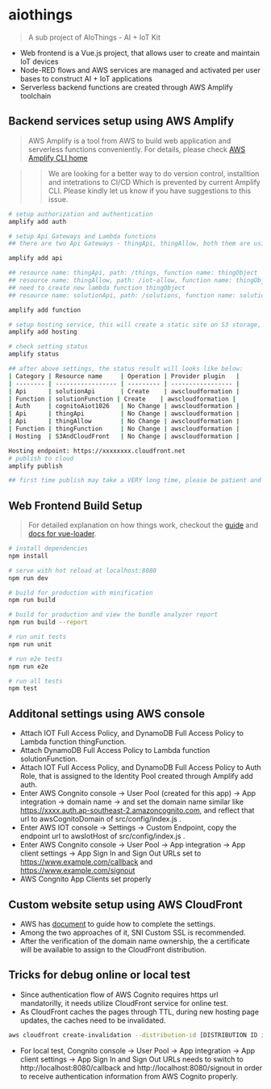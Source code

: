 # aiothings

> A sub project of AIoThings - AI + IoT Kit 
* Web frontend is a Vue.js project, that allows user to create and maintain IoT devices
* Node-RED flows and AWS services are managed and activated per user bases to construct AI + IoT applications
* Serverless backend functions are created through AWS Amplify toolchain

## Backend services setup using AWS Amplify 

> AWS Amplify is a tool from AWS to build web application and serverless functions conveniently.
> For details, please check [AWS Amplify CLI home](https://github.com/aws-amplify/amplify-cli)

>> We are looking for a better way to do version control, installtion and intetrations to CI/CD
>> Which is prevented by current Amplify CLI. Please kindly let us know if you have suggestions to this issue.
 
``` bash
# setup authorization and authentication
amplify add auth

# setup Api Gateways and Lambda functions
## there are two Api Gateways - thingApi, thingAllow, both them are using lambda function thingObject

amplify add api

## resource name: thingApi, path: /things, function name: thingObject
## resource name: thingAllow, path: /iot-allow, function name: thingObject
## need to create new lambda function thingObject
## resource name: solutionApi, path: /solutions, function name: solutionFunction  

amplify add function

# setup hosting service, this will create a static site on S3 storage, and a CloudFront HTTPS secured url too
amplify add hosting

# check setting status
amplify status

## after above settings, the status result will looks like below:
| Category | Resource name     | Operation | Provider plugin   |
| -------- | ----------------- | --------- | ----------------- |
| Api      | solutionApi       | Create    | awscloudformation |
| Function | solutionFunction | Create    | awscloudformation |
| Auth     | cognitoAiot1026   | No Change | awscloudformation |
| Api      | thingApi          | No Change | awscloudformation |
| Api      | thingAllow        | No Change | awscloudformation |
| Function | thingFunction     | No Change | awscloudformation |
| Hosting  | S3AndCloudFront   | No Change | awscloudformation |

Hosting endpoint: https://xxxxxxxx.cloudfront.net
# publish to cloud
amplify publish

## first time publish may take a VERY long time, please be patient and wait.
```

## Web Frontend Build Setup

> For detailed explanation on how things work, checkout the [guide](http://vuejs-templates.github.io/webpack/) and [docs for vue-loader](http://vuejs.github.io/vue-loader).

``` bash
# install dependencies
npm install

# serve with hot reload at localhost:8080
npm run dev

# build for production with minification
npm run build

# build for production and view the bundle analyzer report
npm run build --report

# run unit tests
npm run unit

# run e2e tests
npm run e2e

# run all tests
npm test
```

## Additonal settings using AWS console

* Attach IOT Full Access Policy, and DynamoDB Full Access Policy to Lambda function thingFunction.
* Attach DynamoDB Full Access Policy to Lambda function solutionFunction.
* Attach IOT Full Access Policy, and DynamoDB Full Access Policy to Auth Role, that is assigned to the Identity Pool created through Amplify add auth. 
* Enter AWS Congnito console -> User Pool (created for this app) -> App integration -> domain name -> and set the domain name similar like 
https://xxxx.auth.ap-southeast-2.amazoncognito.com, and reflect that url to awsCognitoDomain of src/config/index.js .
* Enter AWS IOT console -> Settings -> Custom Endpoint, copy the endpoint url to awsIotHost of src/config/index.js .
* Enter AWS Congnito console -> User Pool -> App integration -> App client settings -> App Sign In and Sign Out URLs set to https://www.example.com/callback and https://www.example.com/signout
* AWS Congnito App Clients set properly

## Custom website setup using AWS CloudFront

* AWS has [document](https://aws.amazon.com/cloudfront/custom-ssl-domains/) to guide how to complete the settings. 
* Among the two approaches of it, SNI Custom SSL is recommended.
* After the verification of the domain name ownership, the a certificate will be available to assign to the CloudFront distribution.

## Tricks for debug online or local test

* Since authentication flow of AWS Cognito requires https url mandatorilly, it needs utilize CloudFront service for online test.
* As CloudFront caches the pages through TTL, during new hosting page updates, the caches need to be invalidated.
``` bash
aws cloudfront create-invalidation --distribution-id [DISTRIBUTION ID in CloudFront] --paths "/*"
```

* For local test, Congnito console -> User Pool -> App integration -> App client settings -> App Sign In and Sign Out URLs needs to switch to http://localhost:8080/callback and http://localhost:8080/signout in order to receive authentication information from AWS Cognito properly.

